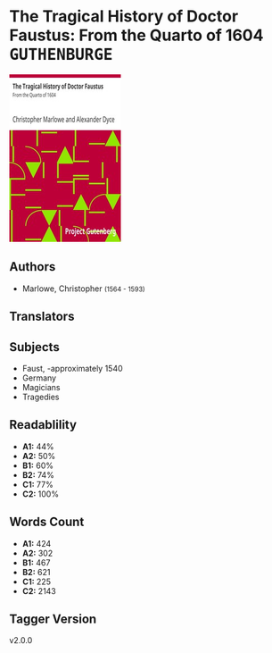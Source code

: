 # The Tragical History of Doctor Faustus: From the Quarto of 1604 <kbd>GUTHENBURGE</kbd>

![](./cover.medium.jpg "")

## Authors


 - Marlowe, Christopher <small>(1564 - 1593)</small>

## Translators



## Subjects


 - Faust, -approximately 1540
 - Germany
 - Magicians
 - Tragedies

## Readablility


 - **A1:** 44%
 - **A2:** 50%
 - **B1:** 60%
 - **B2:** 74%
 - **C1:** 77%
 - **C2:** 100%

## Words Count


 - **A1:** 424
 - **A2:** 302
 - **B1:** 467
 - **B2:** 621
 - **C1:** 225
 - **C2:** 2143

## Tagger Version


v2.0.0
